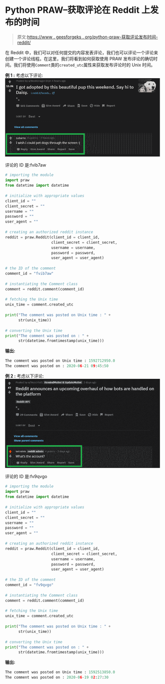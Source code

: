 # Python PRAW–获取评论在 Reddit 上发布的时间

> 原文:[https://www . geesforgeks . org/python-praw-获取评论发布时间-reddit/](https://www.geeksforgeeks.org/python-praw-getting-the-time-when-a-comment-was-posted-on-reddit/)

在 Reddit 中，我们可以对任何提交的内容发表评论，我们也可以评论一个评论来创建一个评论线程。在这里，我们将看到如何获取使用 PRAW 发布评论的确切时间。我们将使用`Comment`类的`created_utc`属性来获取发布评论时的 Unix 时间。

**例 1 :** 考虑以下评论:
![](img/5ac2ced6c02a3f230d506115001584a3.png)

评论的 ID 是:fvib7aw

```py
# importing the module
import praw
from datetime import datetime 

# initialize with appropriate values
client_id = ""
client_secret = ""
username = ""
password = ""
user_agent = ""

# creating an authorized reddit instance
reddit = praw.Reddit(client_id = client_id, 
                     client_secret = client_secret, 
                     username = username, 
                     password = password,
                     user_agent = user_agent) 

# the ID of the comment
comment_id = "fvib7aw"

# instantiating the Comment class
comment = reddit.comment(comment_id)

# fetching the Unix time
unix_time = comment.created_utc 

print("The comment was posted on Unix time : " +
      str(unix_time)) 

# converting the Unix time 
print("The comment was posted on : " +
      str(datetime.fromtimestamp(unix_time))) 
```

**输出:**

```py
The comment was posted on Unix time : 1592712950.0
The comment was posted on : 2020-06-21 09:45:50

```

**例 2 :** 考虑以下评论:
![](img/aeca015f086bff05e544bc3ace86ef4d.png)

评论的 ID 是:fv9qvgo

```py
# importing the module
import praw
from datetime import datetime 

# initialize with appropriate values
client_id = ""
client_secret = ""
username = ""
password = ""
user_agent = ""

# creating an authorized reddit instance
reddit = praw.Reddit(client_id = client_id, 
                     client_secret = client_secret, 
                     username = username, 
                     password = password,
                     user_agent = user_agent) 

# the ID of the comment
comment_id = "fv9qvgo"

# instantiating the Comment class
comment = reddit.comment(comment_id)

# fetching the Unix time
unix_time = comment.created_utc 

print("The comment was posted on Unix time : " +
      str(unix_time)) 

# converting the Unix time 
print("The comment was posted on : " +
      str(datetime.fromtimestamp(unix_time))) 
```

**输出:**

```py
The comment was posted on Unix time : 1592513850.0
The comment was posted on : 2020-06-19 02:27:30

```